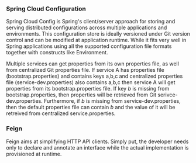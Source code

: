 ### Spring Cloud Configuration
Spring Cloud Config is Spring's client/server approach for storing and serving distributed configurations across multiple applications and environments. This configuration store is ideally versioned under Git version control and can be modified at application runtime. While it fits very well in Spring applications using all the supported configuration file formats together with constructs like Environment.

Multiple services can get properties from its own properties file, as well from centralized Git properties file. If service A has properties file (bootstrap.properties) and contains keys a,b,c and centralized properties file (service-dev.properties) also contains a,b,c then service A will get properties from its bootstrap.properties file. If key *b* is missing from bootstrap.properties, then properties will be retrieved from Git serivce-dev.properties. Furthermore, if *b* is missing from service-dev.properties, then the default properties file can contain *b* and the value of it will be retreived from centralized service.properties.

### Feign
Feign aims at simplifying HTTP API clients. Simply put, the developer needs only to declare and annotate an interface while the actual implementation is provisioned at runtime.
